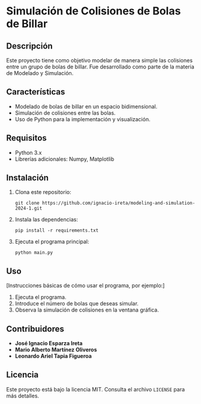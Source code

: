 # Simulación de Colisiones de Bolas de Billar

## Descripción

Este proyecto tiene como objetivo modelar de manera simple las colisiones entre un grupo de bolas de billar. Fue desarrollado como parte de la materia de Modelado y Simulación.

## Características

- Modelado de bolas de billar en un espacio bidimensional.
- Simulación de colisiones entre las bolas.
- Uso de Python para la implementación y visualización.

## Requisitos

- Python 3.x
- Librerías adicionales: Numpy, Matplotlib

## Instalación

1. Clona este repositorio:
   ```
   git clone https://github.com/ignacio-ireta/modeling-and-simulation-2024-1.git
   ```

2. Instala las dependencias:
   ```
   pip install -r requirements.txt
   ```

3. Ejecuta el programa principal:
   ```
   python main.py
   ```

## Uso

[Instrucciones básicas de cómo usar el programa, por ejemplo:]

1. Ejecuta el programa.
2. Introduce el número de bolas que deseas simular.
3. Observa la simulación de colisiones en la ventana gráfica.

## Contribuidores

- **José Ignacio Esparza Ireta**
- **Mario Alberto Martínez Oliveros**
- **Leonardo Ariel Tapia Figueroa**

## Licencia

Este proyecto está bajo la licencia MIT. Consulta el archivo `LICENSE` para más detalles.
